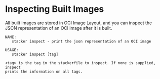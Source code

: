# Inspecting Built Images

All built images are stored in OCI Image Layout, and you can inspect the JSON
representation of an OCI image after it is built.

```
NAME:
   stacker inspect - print the json representation of an OCI image

USAGE:
   stacker inspect [tag]

<tag> is the tag in the stackerfile to inspect. If none is supplied, inspect
prints the information on all tags.
```
